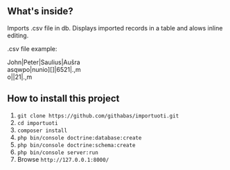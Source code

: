 What's inside?
--------------

Imports .csv file in db. 
Displays imported records in a table and alows inline editing.

.csv file example:
 
 John|Peter|Saulius|Aušra<br>
 asqwpo|nunio][]|6521|.,m<br>
 o||21|.,m

How to install this project
---------------------------

  1. `git clone https://github.com/githabas/importuoti.git`
  1. `cd importuoti`
  1. `composer install`
  1. `php bin/console doctrine:database:create`
  1. `php bin/console doctrine:schema:create`
  1. `php bin/console server:run`
  1. Browse `http://127.0.0.1:8000/`
